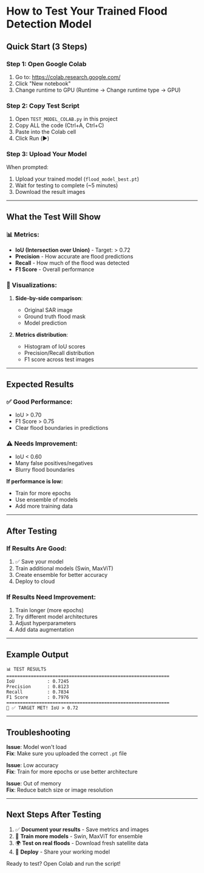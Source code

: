 # How to Test Your Trained Flood Detection Model

## Quick Start (3 Steps)

### Step 1: Open Google Colab
1. Go to: https://colab.research.google.com/
2. Click "New notebook"
3. Change runtime to GPU (Runtime → Change runtime type → GPU)

### Step 2: Copy Test Script
1. Open `TEST_MODEL_COLAB.py` in this project
2. Copy ALL the code (Ctrl+A, Ctrl+C)
3. Paste into the Colab cell
4. Click Run (▶️)

### Step 3: Upload Your Model
When prompted:
1. Upload your trained model (`flood_model_best.pt`)
2. Wait for testing to complete (~5 minutes)
3. Download the result images

---

## What the Test Will Show

### 📊 Metrics:
- **IoU (Intersection over Union)** - Target: > 0.72
- **Precision** - How accurate are flood predictions
- **Recall** - How much of the flood was detected
- **F1 Score** - Overall performance

### 📸 Visualizations:
1. **Side-by-side comparison**:
   - Original SAR image
   - Ground truth flood mask
   - Model prediction

2. **Metrics distribution**:
   - Histogram of IoU scores
   - Precision/Recall distribution
   - F1 score across test images

---

## Expected Results

### ✅ Good Performance:
- IoU > 0.70
- F1 Score > 0.75
- Clear flood boundaries in predictions

### ⚠️ Needs Improvement:
- IoU < 0.60
- Many false positives/negatives
- Blurry flood boundaries

**If performance is low:**
- Train for more epochs
- Use ensemble of models
- Add more training data

---

## After Testing

### If Results Are Good:
1. ✅ Save your model
2. Train additional models (Swin, MaxViT)
3. Create ensemble for better accuracy
4. Deploy to cloud

### If Results Need Improvement:
1. Train longer (more epochs)
2. Try different model architectures
3. Adjust hyperparameters
4. Add data augmentation

---

## Example Output

```
📊 TEST RESULTS
============================================================
IoU            : 0.7245
Precision      : 0.8123
Recall         : 0.7834
F1 Score       : 0.7976
============================================================
🎉 ✅ TARGET MET! IoU > 0.72
```

---

## Troubleshooting

**Issue**: Model won't load  
**Fix**: Make sure you uploaded the correct `.pt` file

**Issue**: Low accuracy  
**Fix**: Train for more epochs or use better architecture

**Issue**: Out of memory  
**Fix**: Reduce batch size or image resolution

---

## Next Steps After Testing

1. ✅ **Document your results** - Save metrics and images
2. 🚀 **Train more models** - Swin, MaxViT for ensemble
3. 🌍 **Test on real floods** - Download fresh satellite data
4. 📱 **Deploy** - Share your working model

Ready to test? Open Colab and run the script!

